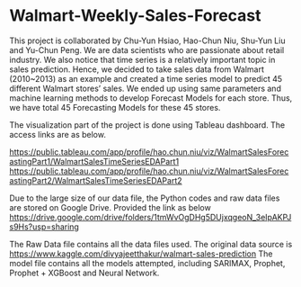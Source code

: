 # Walmart-Weekly-Sales-Forecast
This project is collaborated by Chu-Yun Hsiao, Hao-Chun Niu, Shu-Yun Liu and Yu-Chun Peng.
We are data scientists who are passionate about retail industry. We also notice that time series is a relatively important topic in sales prediction. Hence, we decided to take sales data from Walmart (2010~2013) as an example and created a time series model to predict 45 different Walmart stores’ sales. We ended up using same parameters and machine learning methods to develop Forecast Models for each store. Thus, we have total 45 Forecasting Models for these 45 stores.

The visualization part of the project is done using Tableau dashboard. The access links are as below.

https://public.tableau.com/app/profile/hao.chun.niu/viz/WalmartSalesForecastingPart1/WalmartSalesTimeSeriesEDAPart1
https://public.tableau.com/app/profile/hao.chun.niu/viz/WalmartSalesForecastingPart2/WalmartSalesTimeSeriesEDAPart2

Due to the large size of our data file, the Python codes and raw data files are stored on Google Drive. Provided the link as below
https://drive.google.com/drive/folders/1tmWvOgDHg5DUjxqgeoN_3eIpAKPJs9Hs?usp=sharing

The Raw Data file contains all the data files used. The original data source is https://www.kaggle.com/divyajeetthakur/walmart-sales-prediction
The model file contains all the models attempted, including SARIMAX, Prophet, Prophet + XGBoost and Neural Network. 
